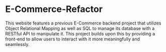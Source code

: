 # E-Commerce-Refactor
This website features a previous E-Commerce backend project that utilizes Object Relational Mapping as well as SQL to manage its database with a RESTful API to manipulate it. This project builds upon this by providing a front-end to allow users to interact with it  more meaningfully and seamlessly.
